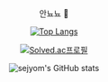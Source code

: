 <div align=center

### 안뇨뇨 👋

<br>

<!--
**sejyom/sejyom** is a ✨ _special_ ✨ repository because its `README.md` (this file) appears on your GitHub profile.

Here are some ideas to get you started:

- 🔭 I’m currently working on ...
- 🌱 I’m currently learning ...
- 👯 I’m looking to collaborate on ...
- 🤔 I’m looking for help with ...
- 💬 Ask me about ...
- 📫 How to reach me: ...
- 😄 Pronouns: ...
- ⚡ Fun fact: ...
-->

[![Top Langs](https://github-readme-stats.vercel.app/api/top-langs/?username=sejyom&layout=compact)](https://github.com/sejyom/github-readme-stats)

[![Solved.ac프로필](http://mazassumnida.wtf/api/v2/generate_badge?boj=akxxkd)](https://solved.ac/akxxkd)

![sejyom's GitHub stats](https://github-readme-stats.vercel.app/api?username=sejyom&show_icons=true&theme=bear)
    
</div>
